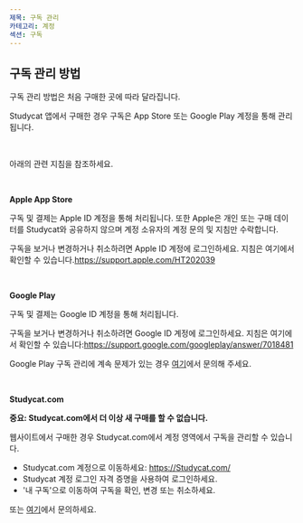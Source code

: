 ```yaml
---
제목: 구독 관리
카테고리: 계정
섹션: 구독
---
```

## 구독 관리 방법

구독 관리 방법은 처음 구매한 곳에 따라 달라집니다.

Studycat 앱에서 구매한 경우 구독은 App Store 또는 Google Play 계정을 통해 관리됩니다.

 

아래의 관련 지침을 참조하세요.

 

**Apple App Store**

구독 및 결제는 Apple ID 계정을 통해 처리됩니다. 또한 Apple은 개인 또는 구매 데이터를 Studycat와 공유하지 않으며 계정 소유자의 계정 문의 및 지침만 수락합니다.

구독을 보거나 변경하거나 취소하려면 Apple ID 계정에 로그인하세요. 지침은 여기에서 확인할 수 있습니다.<https://support.apple.com/HT202039>

 

**Google Play**

구독 및 결제는 Google ID 계정을 통해 처리됩니다.

구독을 보거나 변경하거나 취소하려면 Google ID 계정에 로그인하세요. 지침은 여기에서 확인할 수 있습니다:<https://support.google.com/googleplay/answer/7018481>

Google Play 구독 관리에 계속 문제가 있는 경우 [여기](https://help.Studycat.com/hc/en-us/requests/new)에서 문의해 주세요.

 

**Studycat.com**

**중요: Studycat.com에서 더 이상 새 구매를 할 수 없습니다.**

웹사이트에서 구매한 경우 Studycat.com에서 계정 영역에서 구독을 관리할 수 있습니다.

* Studycat.com 계정으로 이동하세요: <https://Studycat.com/>
* Studycat 계정 로그인 자격 증명을 사용하여 로그인하세요.
* '내 구독'으로 이동하여 구독을 확인, 변경 또는 취소하세요.

또는 [여기](https://help.Studycat.com/hc/en-us/requests/new)에서 문의하세요.